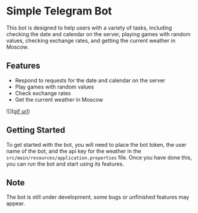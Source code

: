 # Simple Telegram Bot

This bot is designed to help users with a variety of tasks, including checking the date and calendar on the server, playing games with random values, checking exchange rates, and getting the current weather in Moscow.

## Features

- Respond to requests for the date and calendar on the server
- Play games with random values
- Check exchange rates
- Get the current weather in Moscow

![]([gif url](https://media.giphy.com/media/X94NH9IzOiipsf32yi/giphy.gif))

## Getting Started

To get started with the bot, you will need to place the bot token, the user name of the bot, and the api key for the weather in the `src/main/resources/application.properties` file. Once you have done this, you can run the bot and start using its features.

## Note
The bot is still under development, some bugs or unfinished features may appear.
